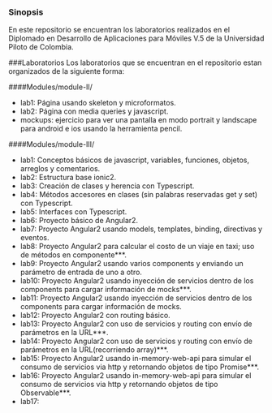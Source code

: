 ### Sinopsis 

En este repositorio se encuentran los laboratorios realizados en el Diplomado en Desarrollo de Aplicaciones para Móviles V.5 de la Universidad Piloto de Colombia.

###Laboratorios
Los laboratorios que se encuentran en el repositorio estan organizados de la siguiente forma:

####Modules/module-II/
- lab1: Página usando skeleton y microformatos.
- lab2: Página con media queries y javascript.
- mockups: ejercicio para ver una pantalla en modo portrait y landscape para android e ios usando la herramienta pencil. 

####Modules/module-III/
- lab1: Conceptos básicos de javascript, variables, funciones, objetos, arreglos y comentarios.
- lab2: Estructura base ionic2.
- lab3: Creación de clases y herencia con Typescript.
- lab4: Métodos accesores en clases (sin palabras reservadas get y set) con Typescript.
- lab5: Interfaces con Typescript.
- lab6: Proyecto básico de Angular2.
- lab7: Proyecto Angular2 usando models, templates, binding, directivas y eventos.
- lab8: Proyecto Angular2 para calcular el costo de un viaje en taxi; uso de métodos en componente***.
- lab9: Proyecto Angular2 usando varios components y enviando un parámetro de entrada de uno a otro.
- lab10: Proyecto Angular2 usando inyección de servicios dentro de los components para cargar información de mocks***.
- lab11: Proyecto Angular2 usando inyección de servicios dentro de los components para cargar información de mocks.
- lab12: Proyecto Angular2 con routing básico.
- lab13: Proyecto Angular2 con uso de servicios y routing con envío de parámetros en la URL***.
- lab14: Proyecto Angular2 con uso de servicios y routing con envío de parámetros en la URL(recorriendo array)***.
- lab15: Proyecto Angular2 usando in-memory-web-api para simular el consumo de servicios via http y retornando objetos de tipo Promise***.
- lab16: Proyecto Angular2 usando in-memory-web-api para simular el consumo de servicios via http y retornando objetos de tipo Observable***.
- lab17: 
